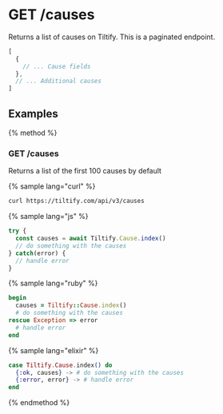 # GET /causes

Returns a list of causes on Tiltify. This is a paginated endpoint.

```js
[
  {
    // ... Cause fields
  },
  // ... Additional causes
]
```

## Examples

{% method %}
### GET /causes
Returns a list of the first 100 causes by default

{% sample lang="curl" %}
```bash
curl https://tiltify.com/api/v3/causes
```

{% sample lang="js" %}
```js
try {
  const causes = await Tiltify.Cause.index()
  // do something with the causes
} catch(error) {
  // handle error
}
```

{% sample lang="ruby" %}
```ruby
begin
  causes = Tiltify::Cause.index()
  # do something with the causes
rescue Exception => error
  # handle error
end
```

{% sample lang="elixir" %}
```elixir
case Tiltify.Cause.index() do
  {:ok, causes} -> # do something with the causes
  {:error, error} -> # handle error
end
```

{% endmethod %}
